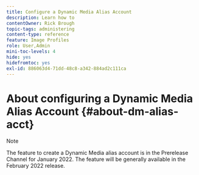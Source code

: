 ```yaml
---
title: Configure a Dynamic Media Alias Account
description: Learn how to
contentOwner: Rick Brough
topic-tags: administering
content-type: reference
feature: Image Profiles
role: User,Admin
mini-toc-levels: 4
hide: yes
hidefromtoc: yes
exl-id: 886063d4-71dd-48c8-a342-884ad2c111ca
---
```

# About configuring a Dynamic Media Alias Account {#about-dm-alias-acct}

>[!NOTE]
>
>The feature to create a Dynamic Media alias account is in the Prerelease Channel for January 2022. The feature will be generally available in the February 2022 release.
